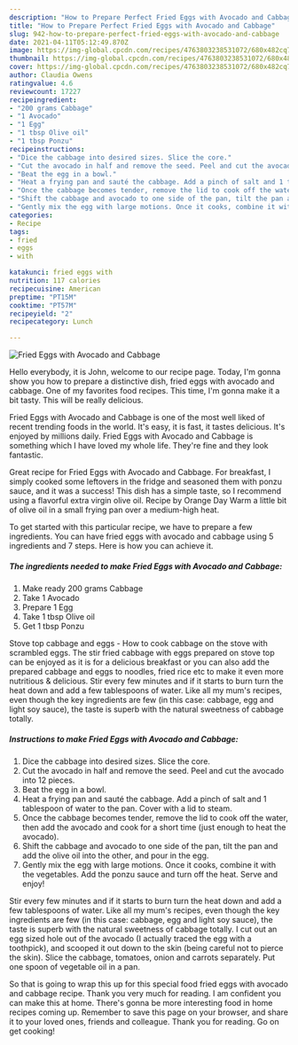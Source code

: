 ```yaml
---
description: "How to Prepare Perfect Fried Eggs with Avocado and Cabbage"
title: "How to Prepare Perfect Fried Eggs with Avocado and Cabbage"
slug: 942-how-to-prepare-perfect-fried-eggs-with-avocado-and-cabbage
date: 2021-04-11T05:12:49.870Z
image: https://img-global.cpcdn.com/recipes/4763803238531072/680x482cq70/fried-eggs-with-avocado-and-cabbage-recipe-main-photo.jpg
thumbnail: https://img-global.cpcdn.com/recipes/4763803238531072/680x482cq70/fried-eggs-with-avocado-and-cabbage-recipe-main-photo.jpg
cover: https://img-global.cpcdn.com/recipes/4763803238531072/680x482cq70/fried-eggs-with-avocado-and-cabbage-recipe-main-photo.jpg
author: Claudia Owens
ratingvalue: 4.6
reviewcount: 17227
recipeingredient:
- "200 grams Cabbage"
- "1 Avocado"
- "1 Egg"
- "1 tbsp Olive oil"
- "1 tbsp Ponzu"
recipeinstructions:
- "Dice the cabbage into desired sizes. Slice the core."
- "Cut the avocado in half and remove the seed. Peel and cut the avocado into 12 pieces."
- "Beat the egg in a bowl."
- "Heat a frying pan and sauté the cabbage. Add a pinch of salt and 1 tablespoon of water to the pan. Cover with a lid to steam."
- "Once the cabbage becomes tender, remove the lid to cook off the water, then add the avocado and cook for a short time (just enough to heat the avocado)."
- "Shift the cabbage and avocado to one side of the pan, tilt the pan and add the olive oil into the other, and pour in the egg."
- "Gently mix the egg with large motions. Once it cooks, combine it with the vegetables. Add the ponzu sauce and turn off the heat. Serve and enjoy!"
categories:
- Recipe
tags:
- fried
- eggs
- with

katakunci: fried eggs with 
nutrition: 117 calories
recipecuisine: American
preptime: "PT15M"
cooktime: "PT57M"
recipeyield: "2"
recipecategory: Lunch

---
```



![Fried Eggs with Avocado and Cabbage](https://img-global.cpcdn.com/recipes/4763803238531072/680x482cq70/fried-eggs-with-avocado-and-cabbage-recipe-main-photo.jpg)

Hello everybody, it is John, welcome to our recipe page. Today, I'm gonna show you how to prepare a distinctive dish, fried eggs with avocado and cabbage. One of my favorites food recipes. This time, I'm gonna make it a bit tasty. This will be really delicious.

Fried Eggs with Avocado and Cabbage is one of the most well liked of recent trending foods in the world. It's easy, it is fast, it tastes delicious. It's enjoyed by millions daily. Fried Eggs with Avocado and Cabbage is something which I have loved my whole life. They're fine and they look fantastic.

Great recipe for Fried Eggs with Avocado and Cabbage. For breakfast, I simply cooked some leftovers in the fridge and seasoned them with ponzu sauce, and it was a success! This dish has a simple taste, so I recommend using a flavorful extra virgin olive oil. Recipe by Orange Day Warm a little bit of olive oil in a small frying pan over a medium-high heat.


To get started with this particular recipe, we have to prepare a few ingredients. You can have fried eggs with avocado and cabbage using 5 ingredients and 7 steps. Here is how you can achieve it.

<!--inarticleads1-->

##### The ingredients needed to make Fried Eggs with Avocado and Cabbage:

1. Make ready 200 grams Cabbage
1. Take 1 Avocado
1. Prepare 1 Egg
1. Take 1 tbsp Olive oil
1. Get 1 tbsp Ponzu


Stove top cabbage and eggs - How to cook cabbage on the stove with scrambled eggs. The stir fried cabbage with eggs prepared on stove top can be enjoyed as it is for a delicious breakfast or you can also add the prepared cabbage and eggs to noodles, fried rice etc to make it even more nutritious &amp; delicious. Stir every few minutes and if it starts to burn turn the heat down and add a few tablespoons of water. Like all my mum&#39;s recipes, even though the key ingredients are few (in this case: cabbage, egg and light soy sauce), the taste is superb with the natural sweetness of cabbage totally. 

<!--inarticleads2-->

##### Instructions to make Fried Eggs with Avocado and Cabbage:

1. Dice the cabbage into desired sizes. Slice the core.
1. Cut the avocado in half and remove the seed. Peel and cut the avocado into 12 pieces.
1. Beat the egg in a bowl.
1. Heat a frying pan and sauté the cabbage. Add a pinch of salt and 1 tablespoon of water to the pan. Cover with a lid to steam.
1. Once the cabbage becomes tender, remove the lid to cook off the water, then add the avocado and cook for a short time (just enough to heat the avocado).
1. Shift the cabbage and avocado to one side of the pan, tilt the pan and add the olive oil into the other, and pour in the egg.
1. Gently mix the egg with large motions. Once it cooks, combine it with the vegetables. Add the ponzu sauce and turn off the heat. Serve and enjoy!


Stir every few minutes and if it starts to burn turn the heat down and add a few tablespoons of water. Like all my mum&#39;s recipes, even though the key ingredients are few (in this case: cabbage, egg and light soy sauce), the taste is superb with the natural sweetness of cabbage totally. I cut out an egg sized hole out of the avocado (I actually traced the egg with a toothpick), and scooped it out down to the skin (being careful not to pierce the skin). Slice the cabbage, tomatoes, onion and carrots separately. Put one spoon of vegetable oil in a pan. 

So that is going to wrap this up for this special food fried eggs with avocado and cabbage recipe. Thank you very much for reading. I am confident you can make this at home. There's gonna be more interesting food in home recipes coming up. Remember to save this page on your browser, and share it to your loved ones, friends and colleague. Thank you for reading. Go on get cooking!
